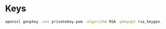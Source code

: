 # Keys

```bash
openssl genpkey -out privatekey.pem -algorithm RSA -pkeyopt rsa_keygen_bits:2048
```
